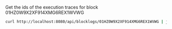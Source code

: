 Get the ids of the execution traces for block 01HZ0W9X2XF914XMG6REX1WVWG

```sh {"id":"01HZ2HPXBNPNZXBVZZDX1JYEYS"}
curl http://localhost:8080/api/blocklogs/01HZ0W9X2XF914XMG6REX1WVWG | jq .execTraceIds
```